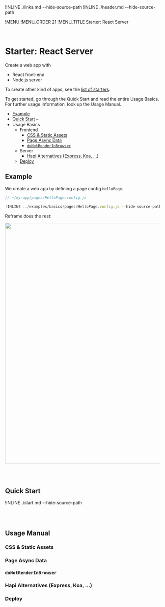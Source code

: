 !INLINE ./links.md --hide-source-path
!INLINE ./header.md --hide-source-path

!MENU
!MENU_ORDER 21
!MENU_TITLE Starter: React Server

<br/>

# Starter: React Server

Create a web app with
 - React front-end
 - Node.js server

To create other kind of apps, see the [list of starters]().

To get started, go through the Quick Start and read the entire Usage Basics.
For further usage information, look up the Usage Manual.

- [Example]()
- [Quick Start]()
&#9135;
- Usage Basics
  - Frontend
    - [CSS & Static Assets]()
    - [Page Async Data]()
    - [`doNotRenderInBrowser`]()
  - Server
    - [Hapi Alternatives (Express, Koa, ...)]()
  - [Deploy]()

## Example

We create a web app
by defining a page config `HelloPage`.

~~~jsx
// ~/my-app/pages/HelloPage.config.js

!INLINE ../examples/basics/pages/HelloPage.config.js --hide-source-path
~~~

Reframe does the rest:

<p align="center">
    <img src='https://github.com/reframejs/reframe/raw/master/docs/images/reframe-start.png?sanitize=true' width="780" style="max-width:100%;"/>
</p>

<br/>
<br/>

## Quick Start

!INLINE ./start.md --hide-source-path

<br/>
<br/>


## Usage Manual

### CSS & Static Assets

### Page Async Data

### `doNotRenderInBrowser`

### Hapi Alternatives (Express, Koa, ...)

### Deploy
